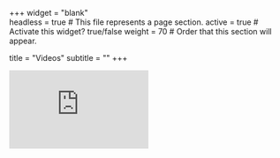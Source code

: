 +++
widget = "blank"  
headless = true  # This file represents a page section.
active = true  # Activate this widget? true/false
weight = 70  # Order that this section will appear.

title = "Videos"
subtitle = ""
+++
 
<div style="position: relative; padding-bottom: 56.25%; height: 0; overflow: hidden;">
  <iframe src="https://www.youtube.com/embed/PyzMUGs5h6A" style="position: absolute; top: 0; left: 0; width: 50%; height: 50%; border:0;" allowfullscreen title="YouTube Video"></iframe>
</div>

